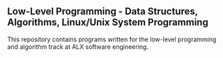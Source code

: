## Low-Level Programming - Data Structures, Algorithms, Linux/Unix System Programming


This repository contains programs written for the low-level programming and algorithm track at ALX software engineering.
